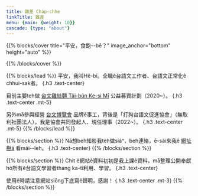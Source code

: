 ```yaml
---
title: 雜差 Cha̍p-chhe
linkTitle: 雜差
menu: {main: {weight: 10}}
cascade: {type: "about"}
---
```


{{% blocks/cover title="平安，食飽--bē？" image_anchor="bottom" height="auto" %}}
<!-- {.mt-5} -->
{{% /blocks/cover %}}

{{% blocks/lead %}}
平安，我叫Hê-bí。全職ê台語文工作者、台語文正常化ê chhui-sak者。
{.h3 .text-center}

目前主要teh做 [台文雞絲麵 Tâi-bûn Ke-si Mī](https://linktr.ee/taibunkesimi) 公益募資計劃（2020~）。
{.h3 .text-center .mt-5}

另外mā參與經營 [台文博覽會](https://linktr.ee/taibunexpo) 品牌ê事工，背後是「打狗台語文促進協會」（無取利社團法人）。我是協會共同發起人、現任理事（2022~）。
{.h3 .text-center .mt-5}
{{% /blocks/lead %}}

{{% blocks/section %}}
Nā想beh知影我teh做siáⁿ，beh連絡，ē-sái來我ê [網址樹á](https://linktr.ee/ngoohebi) 看māi--leh。
{.h3 .text-center}
{{% /blocks/section %}}

{{% blocks/section %}}
Chit ê網站ê資料初初是我上課ê資料，mā整理公開奉獻hō͘所有ê台語文學習者thang ka-tī利用、學習。
{.h3 .text-center}

使用ê時請注意網站siōng下底寫ê聲明，感謝！
{.h3 .text-center .mt-3}
{{% /blocks/section %}}

